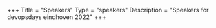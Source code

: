 +++
Title = "Speakers"
Type = "speakers"
Description = "Speakers for devopsdays eindhoven 2022"
+++
